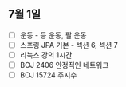 ## 7월 1일

- [ ] 운동 - 등 운동, 팔 운동
- [ ] 스프링 JPA 기본 - 섹션 6, 섹션 7
- [ ] 리눅스 강의 1시간
- [ ] BOJ 2406 안정적인 네트워크
- [ ] BOJ 15724 주지수
